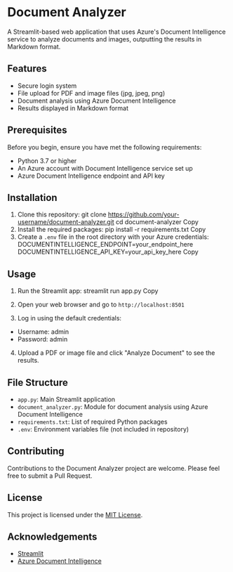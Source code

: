 # Document Analyzer

A Streamlit-based web application that uses Azure's Document Intelligence service to analyze documents and images, outputting the results in Markdown format.

## Features

- Secure login system
- File upload for PDF and image files (jpg, jpeg, png)
- Document analysis using Azure Document Intelligence
- Results displayed in Markdown format

## Prerequisites

Before you begin, ensure you have met the following requirements:

- Python 3.7 or higher
- An Azure account with Document Intelligence service set up
- Azure Document Intelligence endpoint and API key

## Installation

1. Clone this repository:
git clone https://github.com/your-username/document-analyzer.git
cd document-analyzer
Copy
2. Install the required packages:
pip install -r requirements.txt
Copy
3. Create a `.env` file in the root directory with your Azure credentials:
DOCUMENTINTELLIGENCE_ENDPOINT=your_endpoint_here
DOCUMENTINTELLIGENCE_API_KEY=your_api_key_here
Copy
## Usage

1. Run the Streamlit app:
streamlit run app.py
Copy
2. Open your web browser and go to `http://localhost:8501`

3. Log in using the default credentials:
- Username: admin
- Password: admin

4. Upload a PDF or image file and click "Analyze Document" to see the results.

## File Structure

- `app.py`: Main Streamlit application
- `document_analyzer.py`: Module for document analysis using Azure Document Intelligence
- `requirements.txt`: List of required Python packages
- `.env`: Environment variables file (not included in repository)

## Contributing

Contributions to the Document Analyzer project are welcome. Please feel free to submit a Pull Request.

## License

This project is licensed under the [MIT License](https://opensource.org/licenses/MIT).

## Acknowledgements

- [Streamlit](https://streamlit.io/)
- [Azure Document Intelligence](https://azure.microsoft.com/en-us/services/cognitive-services/document-intelligence/)
